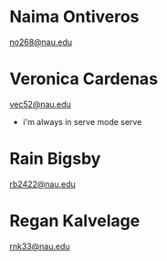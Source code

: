 # Naima Ontiveros

no268@nau.edu

# Veronica Cardenas

vec52@nau.edu
- i'm always in serve mode serve 

# Rain Bigsby

rb2422@nau.edu


# Regan Kalvelage

rnk33@nau.edu
